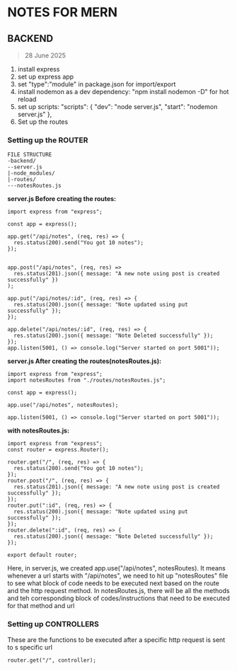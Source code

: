 # NOTES FOR MERN

## BACKEND

> 28 June 2025

1. install express
2. set up express app
3. set "type":"module" in package.json for import/export
4. install nodemon as a dev dependency: "npm install nodemon -D" for hot reload
5. set up scripts:
   "scripts": {
   "dev": "node server.js",
   "start": "nodemon server.js"
   },
6. Set up the routes

### Setting up the ROUTER

```
FILE STRUCTURE
-backend/
--server.js
|-node_modules/
|-routes/
---notesRoutes.js
```

**server.js Before creating the routes:**

```
import express from "express";

const app = express();

app.get("/api/notes", (req, res) => {
  res.status(200).send("You got 10 notes");
});


app.post("/api/notes", (req, res) =>
  res.status(201).json({ message: "A new note using post is created successfully" })
);

app.put("/api/notes/:id", (req, res) => {
  res.status(200).json({ message: "Note updated using put successfully" });
});

app.delete("/api/notes/:id", (req, res) => {
  res.status(200).json({ message: "Note Deleted successfully" });
});
app.listen(5001, () => console.log("Server started on port 5001"));

```

**server.js After creating the routes(notesRoutes.js):**

```
import express from "express";
import notesRoutes from "./routes/notesRoutes.js";

const app = express();

app.use("/api/notes", notesRoutes);

app.listen(5001, () => console.log("Server started on port 5001"));
```

**with notesRoutes.js:**

```
import express from "express";
const router = express.Router();

router.get("/", (req, res) => {
  res.status(200).send("You got 10 notes");
});
router.post("/", (req, res) => {
  res.status(201).json({ message: "A new note using post is created successfully" });
});
router.put(":id", (req, res) => {
  res.status(200).json({ message: "Note updated using put successfully" });
});
router.delete(":id", (req, res) => {
  res.status(200).json({ message: "Note Deleted successfully" });
});

export default router;
```

Here, in server.js, we created app.use("/api/notes", notesRoutes). It means whenever a url starts with "/api/notes", we need to hit up "notesRoutes" file to see what block of code needs to be executed next based on the route and the http request method. In notesRoutes.js, there will be all the methods and teh corresponding block of codes/instructions that need to be executed for that method and url

### Setting up CONTROLLERS

These are the functions to be executed after a specific http request is sent to s specific url

```
router.get("/", controller);
```
